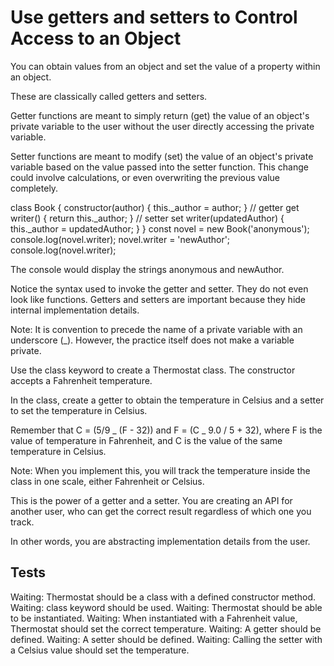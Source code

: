 # Use getters and setters to Control Access to an Object

You can obtain values from an object and set the value of a property within an object.

These are classically called getters and setters.

Getter functions are meant to simply return (get) the value of an object's private variable to the user without the user directly accessing the private variable.

Setter functions are meant to modify (set) the value of an object's private variable based on the value passed into the setter function. This change could involve calculations, or even overwriting the previous value completely.

class Book {
constructor(author) {
this.\_author = author;
}
// getter
get writer() {
return this.\_author;
}
// setter
set writer(updatedAuthor) {
this.\_author = updatedAuthor;
}
}
const novel = new Book('anonymous');
console.log(novel.writer);
novel.writer = 'newAuthor';
console.log(novel.writer);

The console would display the strings anonymous and newAuthor.

Notice the syntax used to invoke the getter and setter. They do not even look like functions. Getters and setters are important because they hide internal implementation details.

Note: It is convention to precede the name of a private variable with an underscore (\_). However, the practice itself does not make a variable private.

Use the class keyword to create a Thermostat class. The constructor accepts a Fahrenheit temperature.

In the class, create a getter to obtain the temperature in Celsius and a setter to set the temperature in Celsius.

Remember that C = (5/9 _ (F - 32)) and F = (C _ 9.0 / 5 + 32), where F is the value of temperature in Fahrenheit, and C is the value of the same temperature in Celsius.

Note: When you implement this, you will track the temperature inside the class in one scale, either Fahrenheit or Celsius.

This is the power of a getter and a setter. You are creating an API for another user, who can get the correct result regardless of which one you track.

In other words, you are abstracting implementation details from the user.

## Tests

Waiting: Thermostat should be a class with a defined constructor method.
Waiting: class keyword should be used.
Waiting: Thermostat should be able to be instantiated.
Waiting: When instantiated with a Fahrenheit value, Thermostat should set the correct temperature.
Waiting: A getter should be defined.
Waiting: A setter should be defined.
Waiting: Calling the setter with a Celsius value should set the temperature.
